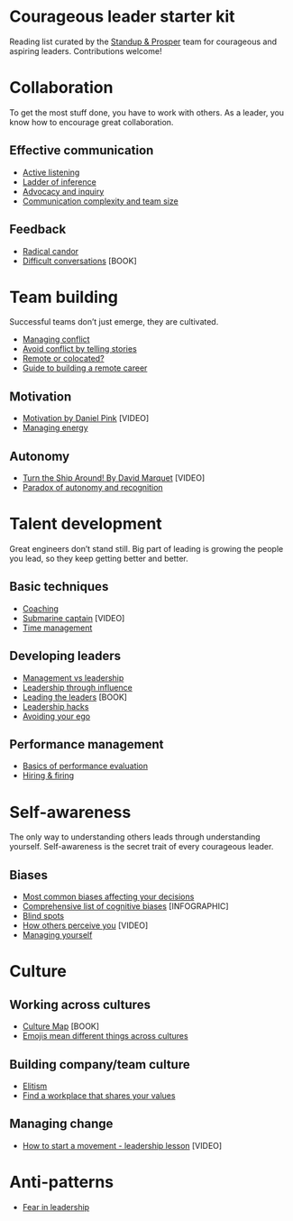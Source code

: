 # Courageous leader starter kit
Reading list curated by the [Standup & Prosper](https://standup-and-prosper.com/) team for courageous and aspiring leaders. Contributions welcome!

# Collaboration
To get the most stuff done, you have to work with others. As a leader, you know how to encourage great collaboration.

## Effective communication
* [Active listening](https://www.fastcompany.com/90372821/how-i-learned-to-be-better-at-active-listening-as-a-manager)
* [Ladder of inference](https://www.pon.harvard.edu/daily/negotiation-skills-daily/the-ladder-of-inference-a-resource-list/)
* [Advocacy and inquiry](https://www.workfront.com/blog/inquiry-advocacy-matrix)
* [Communication complexity and team size](https://dev.to/lpasqualis/the-stages-of-teamwork-complexity-ce8)

## Feedback
* [Radical candor](https://www.radicalcandor.com/about-radical-candor/)
* [Difficult conversations](https://www.goodreads.com/book/show/774088.Difficult_Conversations) [BOOK]

# Team building
Successful teams don’t just emerge, they are cultivated.

* [Managing conflict](https://www.pon.harvard.edu/daily/conflict-resolution/types-conflict/)
* [Avoid conflict by telling stories](https://www.forbes.com/sites/sabinanawaz/2016/02/29/stop-conflict-at-work-now-with-the-power-of-story/#612209f66ddd)
* [Remote or colocated?](https://martinfowler.com/articles/remote-or-co-located.html)
* [Guide to building a remote career](https://doist.com/blog/remote-career-advice/)

## Motivation
* [Motivation by Daniel Pink](https://www.youtube.com/watch?v=u6XAPnuFjJc) [VIDEO]
* [Managing energy](https://blog.standup-and-prosper.com/managing-your-energy)

## Autonomy
* [Turn the Ship Around! By David Marquet](https://www.youtube.com/watch?v=OqmdLcyES_Q) [VIDEO] 
* [Paradox of autonomy and recognition](http://katemats.com/paradox-autonomy-recognition/)

# Talent development
Great engineers don’t stand still. Big part of leading is growing the people you lead, so they keep getting better and better.

## Basic techniques
* [Coaching](https://hbr.org/2018/08/most-managers-dont-know-how-to-coach-people-but-they-can-learn)
* [Submarine captain](https://www.youtube.com/watch?v=psAXMqxwol8) [VIDEO]
* [Time management](https://lifehacker.com/the-simple-secret-to-time-management-jedi-time-tricks-5986518)

## Developing leaders
* [Management vs leadership](https://www.entrepreneur.com/article/323991)
* [Leadership through influence](https://medium.com/swlh/learning-to-lead-through-influence-not-dominance-b54058995a0d)
* [Leading the leaders](https://www.amazon.com/Leading-Leaders-Manage-Talented-Powerful/dp/0814417663) [BOOK]
* [Leadership hacks](https://randsinrepose.com/archives/five-leadership-hacks/)
* [Avoiding your ego](https://hbr.org/2018/11/ego-is-the-enemy-of-good-leadership)

## Performance management
* [Basics of performance evaluation](https://blog.standup-and-prosper.com/evaluating-people-performance)
* [Hiring & firing](https://www.fastcompany.com/3007912/hiring-and-firing-companys-vision-mind)

# Self-awareness
The only way to understanding others leads through understanding yourself. Self-awareness is the secret trait of every courageous leader.

## Biases
* [Most common biases affecting your decisions](https://www.psychologytoday.com/intl/blog/thoughts-thinking/201809/12-common-biases-affect-how-we-make-everyday-decisions)
* [Comprehensive list of cognitive biases](https://www.visualcapitalist.com/every-single-cognitive-bias/) [INFOGRAPHIC]
* [Blind spots](https://careynieuwhof.com/7-leadership-blind-spots-that-drive-your-team-crazy/)
* [How others perceive you](https://www.youtube.com/watch?v=dfcnlADSuQ4) [VIDEO]
* [Managing yourself](https://seths.blog/2010/12/the-worlds-worst-boss/)


# Culture

## Working across cultures
* [Culture Map](https://www.goodreads.com/book/show/22085568-the-culture-map) [BOOK]
* [Emojis mean different things across cultures](http://www.bbc.com/future/story/20181211-why-emoji-mean-different-things-in-different-cultures)

## Building company/team culture
* [Elitism](https://www.entrepreneur.com/article/250831)
* [Find a workplace that shares your values](https://www.keyvalues.com/)

## Managing change
* [How to start a movement - leadership lesson](https://www.youtube.com/watch?v=fW8amMCVAJQ) [VIDEO]

# Anti-patterns
* [Fear in leadership](https://medium.com/management-matters/what-fear-in-leadership-looks-like-8473fd6ba71d)
